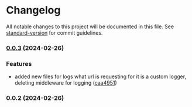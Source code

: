 # Changelog

All notable changes to this project will be documented in this file. See [standard-version](https://github.com/conventional-changelog/standard-version) for commit guidelines.

### [0.0.3](https://github.com/dabydat/nestjs-boilerplate/compare/v0.0.2...v0.0.3) (2024-02-26)


### Features

* added new files for logs what url is requesting for it is a custom logger, deleting middleware for logging ([caa4951](https://github.com/dabydat/nestjs-boilerplate/commit/caa495184ea471771ed54f69e84c846f8c65869f))

### 0.0.2 (2024-02-26)
